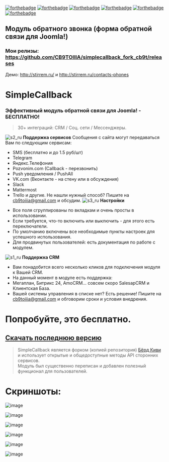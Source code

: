 [![forthebadge](https://forthebadge.com/images/badges/gluten-free.svg)](https://forthebadge.com) [![forthebadge](https://forthebadge.com/images/badges/built-with-love.svg)](https://forthebadge.com) [![forthebadge](https://forthebadge.com/images/badges/contains-cat-gifs.svg)](https://forthebadge.com) [![forthebadge](https://forthebadge.com/images/badges/ages-18.svg)](https://forthebadge.com) [![forthebadge](https://forthebadge.com/images/badges/for-you.svg)](https://forthebadge.com) [![forthebadge](https://forthebadge.com/images/badges/winter-is-coming.svg)](https://forthebadge.com)
## Модуль обратного звонка  (форма обратной связи для Joomla!)
### Мои релизы: https://github.com/CB9TOIIIA/simplecallback_fork_cb9t/releases

Демо: http://stirrem.ru/ и http://stirrem.ru/contacts-phones

# SimpleCallback
### Эффективный модуль обратной связи для Joomla! - БЕСПЛАТНО!  

>30+ интеграций: CRM / Соц. сети / Мессенджеры.

![s2_ru](https://cloud.githubusercontent.com/assets/1074710/26200940/53fce1d4-3bd9-11e7-91f0-59eae9d9dfdf.png)
**Поддержка сервисов**
Сообщения с сайта могут передаваться Вам по следующим сервисам:
*   SMS (бесплатно и до 1.5 руб/шт)
*   Telegram
*   Яндекс.Телефония
*   Pozvonim.com (Callback - перезвонить)
*   Push уведомления / PushAll
*   VK.com (Вконтакте - на стену или в обсуждения)
*   Slack
*   Mattermost
*   Trello и другие.
Не нашли нужный способ? Пишите на cb9toiiia@gmail.com и обсудим.
![s3_ru](https://cloud.githubusercontent.com/assets/1074710/26200942/5400a67a-3bd9-11e7-8e97-996dfce594b7.png)
**Настройки**
  - Все поля сгруппированы по вкладкам и очень просты в использовании.
  - Если требуется, что-то включить или выключить - для этого есть переключатели.
  - По умолчанию включены все необходимые пункты настроек для успешного использования.
  - Для продвинутых пользователей: есть документация по работе с модулем.

![s1_ru](https://cloud.githubusercontent.com/assets/1074710/26200941/53fe2a76-3bd9-11e7-8202-09f3daeae9b0.png)
**Поддержка CRM**

  - Вам понадобится всего несколько кликов для подключения модуля к Вашей CRM.
  - На данный момент в модуле есть поддержка:
  - Мегаплан, Битрикс 24, AmoCRM... совсем скоро SalesapCRM и Клиентская База.
  - Вашей системы управления в списке нет? Есть решение! Пишите на cb9toiiia@gmail.com и обговорим сроки и условия внедрения.

# Попробуйте, это бесплатно.
## [Скачать последнюю версию](https://github.com/CB9TOIIIA/simplecallback_fork_cb9t/releases)

> SimpleCallback является форком (копией репозитория) [Бёрд Киви](https://github.com/birdkiwi/mod_simplecallback)  
> и использует открытые и общедоступные методы API сторонних сервисов.  
> Модуль был существенно переписан и добавлен полезный функционал для пользователей.


# Скриншоты:

![image](http://img-fotki.yandex.ru/get/9065/77677229.85/0_ab36f_a52b7fe7_orig.png)

![image](http://img-fotki.yandex.ru/get/194858/77677229.85/0_ab370_85379c61_orig.png)

![image](http://img-fotki.yandex.ru/get/112407/77677229.85/0_ab371_91e2d612_orig.png)

![image](http://img-fotki.yandex.ru/get/225650/77677229.85/0_ab372_94da8ac2_orig.png)

![image](http://img-fotki.yandex.ru/get/104083/77677229.85/0_ab373_7c9443c3_orig.png)

![image](http://img-fotki.yandex.ru/get/56520/77677229.86/0_ab374_cd873914_orig.png)
